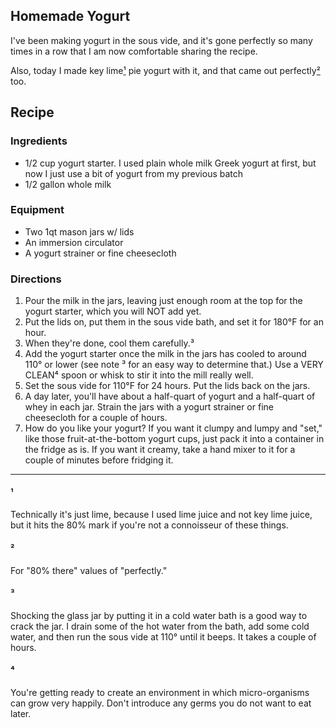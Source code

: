 Homemade Yogurt
---------------

I've been making yogurt in the sous vide, and it's gone perfectly so many times in a row that I am now comfortable sharing the recipe. 

Also, today I made key lime[¹] pie yogurt with it, and that came out perfectly[²] too.

## Recipe

### Ingredients

* 1/2 cup yogurt starter. I used plain whole milk Greek yogurt at first, but now I just use a bit of yogurt from my previous batch
* 1/2 gallon whole milk

### Equipment

* Two 1qt mason jars w/ lids
* An immersion circulator
* A yogurt strainer or fine cheesecloth

### Directions

1. Pour the milk in the jars, leaving just enough room at the top for the yogurt starter, which you will NOT add yet. 
2. Put the lids on, put them in the sous vide bath, and set it for 180°F for an hour. 
3. When they're done, cool them carefully.³
4. Add the yogurt starter once the milk in the jars has cooled to around 110° or lower (see note ³ for an easy way to determine that.) Use a VERY CLEAN⁴ spoon or whisk to stir it into the mill really well.
5. Set the sous vide for 110°F for 24 hours. Put the lids back on the jars. 
6. A day later, you'll have about a half-quart of yogurt and a half-quart of whey in each jar. Strain the jars with a yogurt strainer or fine cheesecloth for a couple of hours.
7. How do you like your yogurt? If you want it clumpy and lumpy and "set," like those fruit-at-the-bottom yogurt cups, just pack it into a container in the fridge as is. If you want it creamy, take a hand mixer to it for a couple of minutes before fridging it.

-----

[¹]: #¹

#### ¹
Technically it's just lime, because I used lime juice and not key lime juice, but it hits the 80% mark if you're not a connoisseur of these things.

[²]: #²

#### ²
For "80% there" values of "perfectly."

[³]: #³

#### ³
Shocking the glass jar by putting it in a cold water bath is a good way to crack the jar. I drain some of the hot water from the bath, add some cold water, and then run the sous vide at 110° until it beeps. It takes a couple of hours.

[⁴]: #⁴

#### ⁴
You're getting ready to create an environment in which micro-organisms can grow very happily. Don't introduce any germs you do not want to eat later.
